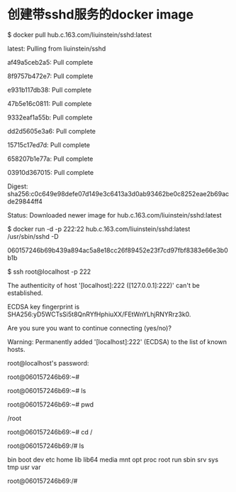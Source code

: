 # 创建带sshd服务的docker image

$ docker pull hub.c.163.com/liuinstein/sshd:latest

latest: Pulling from liuinstein/sshd

af49a5ceb2a5: Pull complete

8f9757b472e7: Pull complete

e931b117db38: Pull complete

47b5e16c0811: Pull complete

9332eaf1a55b: Pull complete

dd2d5605e3a6: Pull complete

15715c17ed7d: Pull complete

658207b1e77a: Pull complete

03910d367015: Pull complete

Digest: sha256:c0c649e98defe07d149e3c6413a3d0ab93462be0c8252eae2b69acde29844ff4

Status: Downloaded newer image for hub.c.163.com/liuinstein/sshd:latest

$ docker run -d -p 222:22 hub.c.163.com/liuinstein/sshd:latest /usr/sbin/sshd -D

060157246b69b439a894ac5a8e18cc26f89452e23f7cd97fbf8383e66e3b0b1b

$ ssh root@localhost -p 222

The authenticity of host '\[localhost\]:222 \(\[127.0.0.1\]:222\)' can't be established.

ECDSA key fingerprint is SHA256:yD5WCTsSi5t8QnRYfHphiuXX/FEtWnYLhjRNYRrz3k0.

Are you sure you want to continue connecting \(yes/no\)?

Warning: Permanently added '\[localhost\]:222' \(ECDSA\) to the list of known hosts.

root@localhost's password:

root@060157246b69:~\#

root@060157246b69:~\#   ls

root@060157246b69:~\# pwd

/root

root@060157246b69:~\# cd /

root@060157246b69:/\# ls

bin  boot  dev  etc  home  lib  lib64  media  mnt  opt  proc  root  run  sbin  srv  sys  tmp  usr  var

root@060157246b69:/\#

